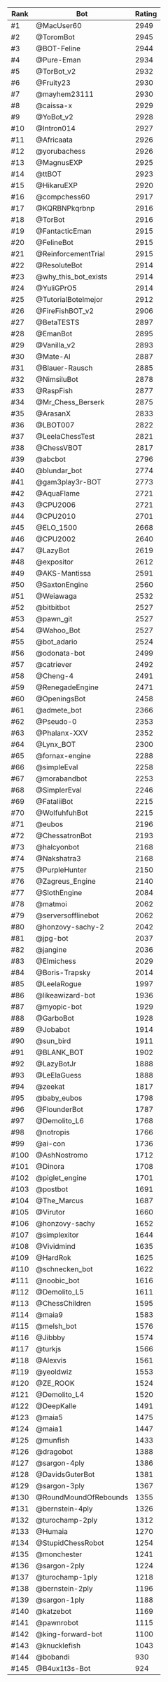 Rank|Bot|Rating
---|---|---
#1|@MacUser60|2949
#2|@ToromBot|2945
#3|@BOT-Feline|2944
#4|@Pure-Eman|2934
#5|@TorBot_v2|2932
#6|@Fruity23|2930
#7|@mayhem23111|2930
#8|@caissa-x|2929
#9|@YoBot_v2|2928
#10|@Intron014|2927
#11|@Africaata|2926
#12|@yorubachess|2926
#13|@MagnusEXP|2925
#14|@ttBOT|2923
#15|@HikaruEXP|2920
#16|@compchess60|2917
#17|@KQRBNPkqrbnp|2916
#18|@TorBot|2916
#19|@FantacticEman|2915
#20|@FelineBot|2915
#21|@ReinforcementTrial|2915
#22|@ResoluteBot|2914
#23|@why_this_bot_exists|2914
#24|@YuliGPrO5|2914
#25|@TutorialBotelmejor|2912
#26|@FireFishBOT_v2|2906
#27|@BetaTESTS|2897
#28|@EmanBot|2895
#29|@Vanilla_v2|2893
#30|@Mate-AI|2887
#31|@Blauer-Rausch|2885
#32|@NimsiluBot|2878
#33|@RaspFish|2877
#34|@Mr_Chess_Berserk|2875
#35|@ArasanX|2833
#36|@LBOT007|2822
#37|@LeelaChessTest|2821
#38|@ChessVBOT|2817
#39|@abcbot|2796
#40|@blundar_bot|2774
#41|@gam3play3r-BOT|2773
#42|@AquaFlame|2721
#43|@CPU2006|2721
#44|@CPU2010|2701
#45|@ELO_1500|2668
#46|@CPU2002|2640
#47|@LazyBot|2619
#48|@expositor|2612
#49|@AKS-Mantissa|2591
#50|@SaxtonEngine|2560
#51|@Weiawaga|2532
#52|@bitbitbot|2527
#53|@pawn_git|2527
#54|@Wahoo_Bot|2527
#55|@bot_adario|2524
#56|@odonata-bot|2499
#57|@catriever|2492
#58|@Cheng-4|2491
#59|@RenegadeEngine|2471
#60|@OpeningsBot|2458
#61|@admete_bot|2366
#62|@Pseudo-0|2353
#63|@Phalanx-XXV|2352
#64|@Lynx_BOT|2300
#65|@fornax-engine|2288
#66|@simpleEval|2258
#67|@morabandbot|2253
#68|@SimplerEval|2246
#69|@FataliiBot|2215
#70|@WolfuhfuhBot|2215
#71|@eubos|2196
#72|@ChessatronBot|2193
#73|@halcyonbot|2168
#74|@Nakshatra3|2168
#75|@PurpleHunter|2150
#76|@Zagreus_Engine|2140
#77|@SlothEngine|2084
#78|@matmoi|2062
#79|@serversofflinebot|2062
#80|@honzovy-sachy-2|2042
#81|@jpg-bot|2037
#82|@jangine|2036
#83|@Elmichess|2029
#84|@Boris-Trapsky|2014
#85|@LeelaRogue|1997
#86|@likeawizard-bot|1936
#87|@myopic-bot|1929
#88|@GarboBot|1928
#89|@Jobabot|1914
#90|@sun_bird|1911
#91|@BLANK_BOT|1902
#92|@LazyBotJr|1888
#93|@LeElaGuess|1888
#94|@zeekat|1817
#95|@baby_eubos|1798
#96|@FlounderBot|1787
#97|@Demolito_L6|1768
#98|@notropis|1766
#99|@ai-con|1736
#100|@AshNostromo|1712
#101|@Dinora|1708
#102|@piglet_engine|1701
#103|@postbot|1691
#104|@The_Marcus|1687
#105|@Virutor|1660
#106|@honzovy-sachy|1652
#107|@simplexitor|1644
#108|@Vividmind|1635
#109|@HardRok|1625
#110|@schnecken_bot|1622
#111|@noobic_bot|1616
#112|@Demolito_L5|1611
#113|@ChessChildren|1595
#114|@maia9|1583
#115|@melsh_bot|1576
#116|@Jibbby|1574
#117|@turkjs|1566
#118|@Alexvis|1561
#119|@yeoldwiz|1553
#120|@ZE_ROOK|1524
#121|@Demolito_L4|1520
#122|@DeepKalle|1491
#123|@maia5|1475
#124|@maia1|1447
#125|@munfish|1433
#126|@dragobot|1388
#127|@sargon-4ply|1386
#128|@DavidsGuterBot|1381
#129|@sargon-3ply|1367
#130|@RoundMoundOfRebounds|1355
#131|@bernstein-4ply|1326
#132|@turochamp-2ply|1312
#133|@Humaia|1270
#134|@StupidChessRobot|1254
#135|@monchester|1241
#136|@sargon-2ply|1224
#137|@turochamp-1ply|1218
#138|@bernstein-2ply|1196
#139|@sargon-1ply|1188
#140|@katzebot|1169
#141|@pawnrobot|1115
#142|@king-forward-bot|1100
#143|@knucklefish|1043
#144|@bobandi|930
#145|@B4ux1t3s-Bot|924
